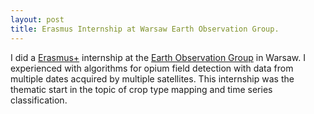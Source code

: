 ```yaml
---
layout: post
title: Erasmus Internship at Warsaw Earth Observation Group.
---
```


I did a [Erasmus+](https://ec.europa.eu/programmes/erasmus-plus/node_en) internship at the [Earth Observation Group](https://www.cbk.waw.pl/en/) in Warsaw. I experienced with algorithms for opium field detection with data from multiple dates acquired by multiple satellites. This internship was the thematic start in the topic of crop type mapping and time series classification.
